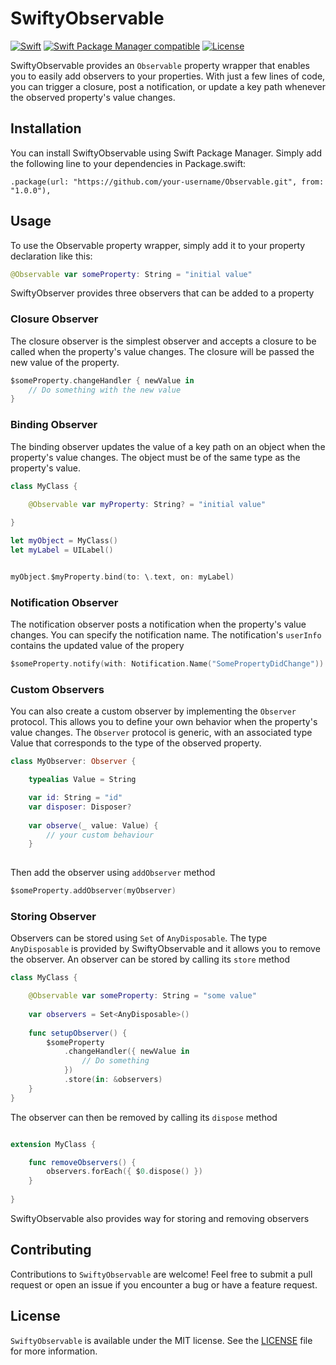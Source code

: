 # SwiftyObservable

[![Swift](https://img.shields.io/badge/Swift-5.5-orange.svg)](https://swift.org/about/)
[![Swift Package Manager compatible](https://img.shields.io/badge/SPM-compatible-orange.svg)](https://swift.org/package-manager/)
[![License](https://img.shields.io/badge/License-MIT-lightgray.svg)](LICENSE)

SwiftyObservable provides an `Observable` property wrapper that enables you to easily add observers to your properties. With just a few lines of code, you can trigger a closure, post a notification, or update a key path whenever the observed property's value changes.

## Installation

You can install SwiftyObservable using Swift Package Manager. Simply add the following line to your dependencies in Package.swift:

```
.package(url: "https://github.com/your-username/Observable.git", from: "1.0.0"),
```

## Usage

To use the Observable property wrapper, simply add it to your property declaration like this:

```swift
@Observable var someProperty: String = "initial value"
```

SwiftyObserver provides three observers that can be added to a property

### Closure Observer

The closure observer is the simplest observer and accepts a closure to be called when the property's value changes. The closure will be passed the new value of the property.

```swift
$someProperty.changeHandler { newValue in
    // Do something with the new value
}
```

### Binding Observer

The binding observer updates the value of a key path on an object when the property's value changes. The object must be of the same type as the property's value.

```swift
class MyClass {

    @Observable var myProperty: String? = "initial value"
    
}

let myObject = MyClass()
let myLabel = UILabel()


myObject.$myProperty.bind(to: \.text, on: myLabel)
```

### Notification Observer

The notification observer posts a notification when the property's value changes. You can specify the notification name. The notification's `userInfo` contains the updated value of the propery

```swift
$someProperty.notify(with: Notification.Name("SomePropertyDidChange"))
```

### Custom Observers

You can also create a custom observer by implementing the `Observer` protocol. This allows you to define your own behavior when the property's value changes. The `Observer` protocol is generic, with an associated type Value that corresponds to the type of the observed property.

```swift
class MyObserver: Observer {

    typealias Value = String

    var id: String = "id"
    var disposer: Disposer?
    
    var observe(_ value: Value) {
        // your custom behaviour
    }
    
```

Then add the observer using `addObserver` method

```swift
$someProperty.addObserver(myObserver)
```

### Storing Observer

Observers can be stored using `Set` of `AnyDisposable`. The type `AnyDisposable` is provided by SwiftyObservable and it allows you to remove the observer. An observer can be stored by calling its `store` method

```swift
class MyClass {

    @Observable var someProperty: String = "some value"
    
    var observers = Set<AnyDisposable>()
    
    func setupObserver() {
        $someProperty
            .changeHandler({ newValue in
                // Do something
            })
            .store(in: &observers)
    }
}
```

The observer can then be removed by calling its `dispose` method

```swift

extension MyClass {

    func removeObservers() {
        observers.forEach({ $0.dispose() })
    }
    
}
```

SwiftyObservable also provides way for storing and removing observers

## Contributing

Contributions to `SwiftyObservable` are welcome! Feel free to submit a pull request or open an issue if you encounter a bug or have a feature request.

## License

`SwiftyObservable` is available under the MIT license. See the [LICENSE](LICENSE) file for more information.


